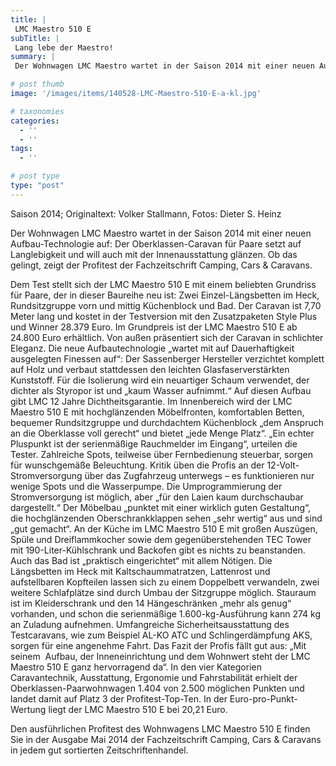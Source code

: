 ```yaml
---
title: |
 LMC Maestro 510 E
subTitle: |
 Lang lebe der Maestro!
summary: |
 Der Wohnwagen LMC Maestro wartet in der Saison 2014 mit einer neuen Aufbau-Technologie auf: Der Oberklassen-Caravan für Paare setzt auf Langlebigkeit und will auch mit der Innenausstattung glänzen. Ob das gelingt, zeigt der Profitest der Fachzeitschrift Camping, Cars & Caravans.

# post thumb
image: '/images/items/140528-LMC-Maestro-510-E-a-kl.jpg'

# taxonomies
categories: 
  - ''
  - ''
tags:
  - ''

# post type
type: "post"
---
```


Saison 2014; Originaltext: Volker Stallmann, Fotos: Dieter S. Heinz  

Der Wohnwagen LMC Maestro wartet in der Saison 2014 mit einer neuen Aufbau-Technologie auf: Der Oberklassen-Caravan für Paare setzt auf Langlebigkeit und will auch mit der Innenausstattung glänzen. Ob das gelingt, zeigt der Profitest der Fachzeitschrift Camping, Cars & Caravans.  

Dem Test stellt sich der LMC Maestro 510 E mit einem beliebten Grundriss für Paare, der in dieser Baureihe neu ist: Zwei Einzel-Längsbetten im Heck,  Rundsitzgruppe vorn und mittig Küchenblock und Bad. Der Caravan ist 7,70 Meter lang und kostet in der Testversion mit den Zusatzpaketen Style Plus und Winner 28.379 Euro. Im Grundpreis ist der LMC Maestro 510 E ab 24.800 Euro erhältlich. Von außen präsentiert sich der Caravan in schlichter Eleganz. Die neue Aufbautechnologie „wartet mit auf Dauerhaftigkeit ausgelegten Finessen auf“: Der Sassenberger Hersteller verzichtet komplett auf Holz und verbaut stattdessen den leichten Glasfaserverstärkten Kunststoff. Für die Isolierung wird ein neuartiger Schaum verwendet, der dichter als Styropor ist und „kaum Wasser aufnimmt.“ Auf diesen Aufbau gibt LMC 12 Jahre Dichtheitsgarantie. Im Innenbereich wird der LMC Maestro 510 E mit hochglänzenden Möbelfronten, komfortablen Betten, bequemer Rundsitzgruppe und durchdachtem Küchenblock „dem Anspruch an die Oberklasse voll gerecht“ und bietet „jede Menge Platz“. „Ein echter Pluspunkt ist der serienmäßige Rauchmelder im Eingang“, urteilen die Tester. Zahlreiche Spots, teilweise über Fernbedienung steuerbar, sorgen für wunschgemäße Beleuchtung. Kritik üben die Profis an der 12-Volt-Stromversorgung über das Zugfahrzeug unterwegs – es funktionieren nur wenige Spots und die Wasserpumpe. Die Umprogrammierung der Stromversorgung ist möglich, aber „für den Laien kaum durchschaubar dargestellt.“ Der Möbelbau „punktet mit einer wirklich guten Gestaltung“, die hochglänzenden Oberschrankklappen sehen „sehr wertig“ aus und sind „gut gemacht“. An der Küche im LMC Maestro 510 E mit großen Auszügen, Spüle und Dreiflammkocher sowie dem gegenüberstehenden TEC Tower mit 190-Liter-Kühlschrank und Backofen gibt es nichts zu beanstanden. Auch das Bad ist „praktisch eingerichtet“ mit allem Nötigen. Die Längsbetten im Heck mit Kaltschaummatratzen, Lattenrost und aufstellbaren Kopfteilen lassen sich zu einem Doppelbett verwandeln, zwei weitere Schlafplätze sind durch Umbau der Sitzgruppe möglich. Stauraum ist im Kleiderschrank und den 14 Hängeschränken „mehr als genug“ vorhanden, und schon die serienmäßige 1.600-kg-Ausführung kann 274 kg an Zuladung aufnehmen. Umfangreiche Sicherheitsausstattung des Testcaravans, wie zum Beispiel AL-KO ATC und Schlingerdämpfung AKS, sorgen für eine angenehme Fahrt. Das Fazit der Profis fällt gut aus: „Mit seinem  Aufbau, der Inneneinrichtung und dem Wohnwert steht der LMC Maestro 510 E ganz hervorragend da“. In den vier Kategorien Caravantechnik, Ausstattung, Ergonomie und Fahrstabilität erhielt der Oberklassen-Paarwohnwagen 1.404 von 2.500 möglichen Punkten und landet damit auf Platz 3 der Profitest-Top-Ten. In der Euro-pro-Punkt-Wertung liegt der LMC Maestro 510 E bei 20,21 Euro.  

Den ausführlichen Profitest des Wohnwagens LMC Maestro 510 E finden Sie in der Ausgabe Mai 2014 der Fachzeitschrift Camping, Cars & Caravans in jedem gut sortierten Zeitschriftenhandel.  